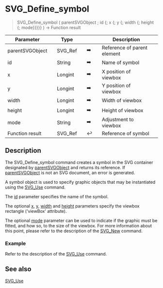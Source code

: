<!-- symbolID := SVG_Define_symbol ( svgObject ; ID ; x ; y ; width ; height ; preserveAspectRatio )
 -> svgObject (Text)
 -> ID (Text)
 -> x (Real)
 -> y (Real)
 -> width (Real)
 -> height (Real)
 -> preserveAspectRatio (Text)
 <- symbolID (Text)-->
# SVG_Define_symbol

> SVG_Define_symbol ( parentSVGObject ; id {; x {; y {; width {; height {; mode}}}}} ) -> Function result

| Parameter |     | Type |     |     |     | Description |     |
| --- | --- | --- | --- | --- | --- | --- | --- |
| parentSVGObject |     | SVG_Ref |     | ➡️ |     | Reference of parent element |     |
| id  |     | String |     | ➡️ |     | Name of symbol |     |
| x   |     | Longint |     | ➡️ |     | X position of viewbox |     |
| y   |     | Longint |     | ➡️ |     | Y position of viewbox |     |
| width |     | Longint |     | ➡️ |     | Width of viewbox |     |
| height |     | Longint |     | ➡️ |     | Height of viewbox |     |
| mode |     | String |     | ➡️ |     | Adjustment to viewbox |     |
| Function result |     | SVG_Ref |     | ↩️ |     | Reference of symbol |     |

## Description

The SVG_Define_symbol command creates a symbol in the SVG container designated by [parentSVGObject](## "Reference of parent element") and returns its reference. If [parentSVGObject](## "Reference of parent element") is not an SVG document, an error is generated.

A symbol object is used to specify graphic objects that may be instantiated using the [SVG_Use](SVG_Use.md)  command.

The [id](## "Name of symbol") parameter specifies the name of the symbol.

The optional [x](## "X position of viewbox"), [y](## "Y position of viewbox"), [width](## "Width of viewbox") and [height](## "Height of viewbox") parameters specify the viewbox rectangle ('viewBox' attribute).

The optional [mode](## "Adjustment to viewbox") parameter can be used to indicate if the graphic must be fitted, and how so, to the size of the viewbox. For more information about this point, please refer to the description of the [SVG_New](SVG_New.md)  command.

### Example  

Refer to the description of the [SVG_Use](SVG_Use.md)  command.

## See also

[SVG_Use](SVG_Use.md)
